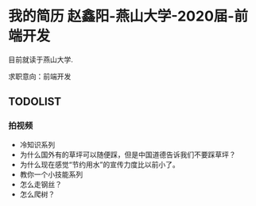 # 我的简历  赵鑫阳-燕山大学-2020届-前端开发

目前就读于燕山大学.

求职意向：前端开发



## TODOLIST

### 拍视频

- 冷知识系列
 - 为什么国外有的草坪可以随便踩，但是中国道德告诉我们不要踩草坪？
 - 为什么现在感觉“节约用水”的宣传力度比以前小了。
- 教你一个小技能系列
 - 怎么走钢丝？
 - 怎么爬树？
